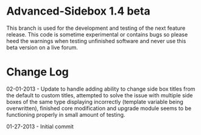 Advanced-Sidebox 1.4 beta
=====================

This branch is used for the development and testing of the next feature release. This code is sometime experimental or contains bugs so please heed the warnings when testing unfinished software and never use this beta version on a live forum.

Change Log
=========

02-01-2013 - Update to handle adding ability to change side box titles from the default to custom titles, attempted to solve the issue with multiple side boxes of the same type displaying incorrectly (template variable being overwritten), finished core modification and upgrade module seems to be functioning properly in small amount of testing.

01-27-2013 - Initial commit